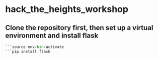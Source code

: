 # hack_the_heights_workshop

## Clone the repository first, then set up a virtual environment and install flask

```python -m venv env
```source env/bin/activate
```pip install flask
